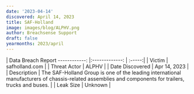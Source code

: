 ```yaml
---
date: '2023-04-14'
discovered: April 14, 2023
title: SAF-Holland
image: images/blog/ALPHV.png
author: Breachsense Support
draft: false
yearmonths: 2023/april
---
```



| Data Breach Report
------------:     |:-------------:    | :-----:|
| Victim      | safholland.com      | 
| Threat Actor      | ALPHV      | 
| Date Discovered      | Apr 14, 2023      | 
| Description      | The SAF-Holland Group is one of the leading international manufacturers of chassis-related assemblies and components for trailers, trucks and buses.      | 
| Leak Size      | Unknown      | 

